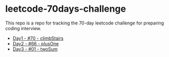 # leetcode-70days-challenge
This repo is a repo for tracking the 70-day leetcode challenge for preparing coding interview.

- [Day1 - #70 - climbStairs](https://leetcode-cn.com/problems/climbing-stairs)
- [Day2 - #66 - plusOne](https://leetcode-cn.com/problems/plus-one/)
- [Day3 - #01 - twoSum](https://leetcode-cn.com/problems/two-sum/)
